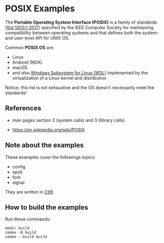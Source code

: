 # POSIX Examples

The **Portable Operating System Interface (POSIX)** is a family of standards ([Std
1003.1-2017](https://standards.ieee.org/ieee/1003.1/7101)) specified by the IEEE Computer Society
for maintaining compatibility between operating systems and that defines both the system- and
user-level API for UNIX OS.

Common **POSIX OS** are:
* Linux
* Android (NDK)
* macOS
* and also [Windows Subsystem for Linux (WSL)](https://learn.microsoft.com/en-gb/windows/wsl)
  implemented by the virtualization of a Linux kernel and distribution

Notice, this list is not exhaustive and the OS doesn't necessarily meet the standards!

## References

* man pages section 2 (system calls) and 3 (library calls)

* https://en.wikipedia.org/wiki/POSIX

## Note about the examples

These examples cover the followings topics:
* config
* epoll
* fork
* signal

They are written in [C99](https://en.wikipedia.org/wiki/C99).

## How to build the examples

Run these commands:
```
mkdir build
cmake -B build
cmake --build build
```
